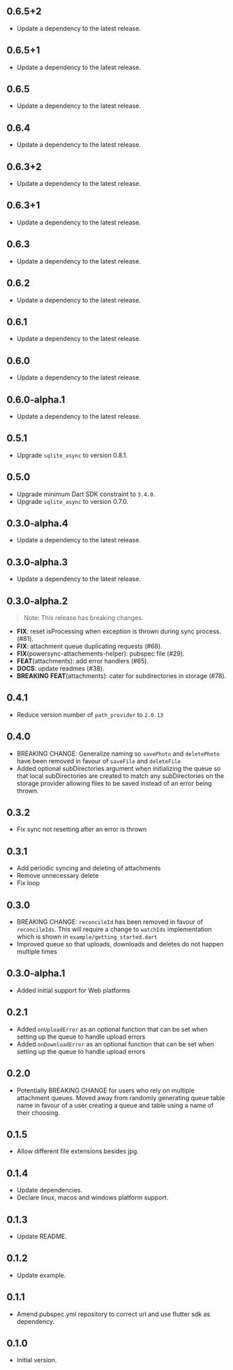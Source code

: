 ## 0.6.5+2

 - Update a dependency to the latest release.

## 0.6.5+1

 - Update a dependency to the latest release.

## 0.6.5

 - Update a dependency to the latest release.

## 0.6.4

 - Update a dependency to the latest release.

## 0.6.3+2

 - Update a dependency to the latest release.

## 0.6.3+1

 - Update a dependency to the latest release.

## 0.6.3

 - Update a dependency to the latest release.

## 0.6.2

 - Update a dependency to the latest release.

## 0.6.1

 - Update a dependency to the latest release.

## 0.6.0

- Update a dependency to the latest release.

## 0.6.0-alpha.1

- Update a dependency to the latest release.

## 0.5.1

- Upgrade `sqlite_async` to version 0.8.1.

## 0.5.0

- Upgrade minimum Dart SDK constraint to `3.4.0`.
- Upgrade `sqlite_async` to version 0.7.0.

## 0.3.0-alpha.4

- Update a dependency to the latest release.

## 0.3.0-alpha.3

- Update a dependency to the latest release.

## 0.3.0-alpha.2

> Note: This release has breaking changes.

- **FIX**: reset isProcessing when exception is thrown during sync process. (#81).
- **FIX**: attachment queue duplicating requests (#68).
- **FIX**(powersync-attachements-helper): pubspec file (#29).
- **FEAT**(attachments): add error handlers (#65).
- **DOCS**: update readmes (#38).
- **BREAKING** **FEAT**(attachments): cater for subdirectories in storage (#78).

## 0.4.1

- Reduce version number of `path_provider` to `2.0.13`

## 0.4.0

- BREAKING CHANGE: Generalize naming so `savePhoto` and `deletePhoto` have been removed in favour of `saveFile` and `deleteFile`
- Added optional subDirectories argument when initializing the queue so that local subDirectories are created to match any subDirectories on the storage provider allowing files to be saved instead of an error being thrown.

## 0.3.2

- Fix sync not resetting after an error is thrown

## 0.3.1

- Add periodic syncing and deleting of attachments
- Remove unnecessary delete
- Fix loop

## 0.3.0

- BREAKING CHANGE: `reconcileId` has been removed in favour of `reconcileIds`. This will require a change to `watchIds` implementation which is shown in `example/getting_started.dart`
- Improved queue so that uploads, downloads and deletes do not happen multiple times

## 0.3.0-alpha.1

- Added initial support for Web platforms

## 0.2.1

- Added `onUploadError` as an optional function that can be set when setting up the queue to handle upload errors
- Added `onDownloadError` as an optional function that can be set when setting up the queue to handle upload errors

## 0.2.0

- Potentially BREAKING CHANGE for users who rely on multiple attachment queues.
  Moved away from randomly generating queue table name in favour of a user creating a queue and table using a name of their choosing.

## 0.1.5

- Allow different file extensions besides jpg.

## 0.1.4

- Update dependencies.
- Declare linux, macos and windows platform support.

## 0.1.3

- Update README.

## 0.1.2

- Update example.

## 0.1.1

- Amend pubspec.yml repository to correct url and use flutter sdk as dependency.

## 0.1.0

- Initial version.
